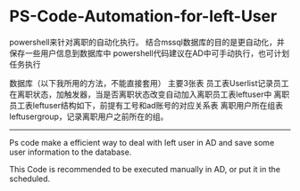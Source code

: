 # PS-Code-Automation-for-left-User

powershell来针对离职的自动化执行。
结合mssql数据库的目的是更自动化，并保存一些用户信息到数据库中
powershell代码建议在AD中可手动执行，也可计划任务执行


数据库（以下我所用的方法，不能直接套用）
主要3张表
员工表Userlist记录员工在离职状态，加触发器，当是否离职状态改变自动加入离职员工表leftuser中
离职员工表leftuser结构如下，前提有工号和ad账号的对应关系表
离职用户所在组表leftusergroup，记录离职用户之前所在的组。

---------------------------------------------------------------------------------------------

Ps code make a efficient way to deal with left user in AD and save some user information to the database.

This Code is recommended to be executed manually in AD, or put it in the scheduled.


